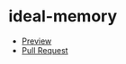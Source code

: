 # ideal-memory
  - [Preview](https://kasia66williams.github.io/ideal-memory/)
  - [Pull Request](https://github.com/kasia66-williams/ideal-memory/pull/1/files)